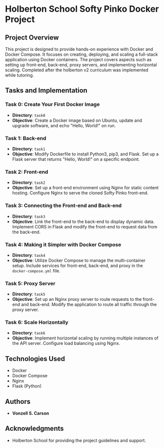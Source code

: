 # Holberton School Softy Pinko Docker Project

## Project Overview

This project is designed to provide hands-on experience with Docker and Docker Compose. It focuses on creating, deploying, and scaling a full-stack application using Docker containers. The project covers aspects such as setting up front-end, back-end, proxy servers, and implementing horizontal scaling. Completed after the holberton v2 curriculum was implemented while tutoring.

## Tasks and Implementation

### Task 0: Create Your First Docker Image

- **Directory**: `task0`
- **Objective**: Create a Docker image based on Ubuntu, update and upgrade software, and echo "Hello, World!" on run.

### Task 1: Back-end

- **Directory**: `task1`
- **Objective**: Modify Dockerfile to install Python3, pip3, and Flask. Set up a Flask server that returns "Hello, World!" on a specific endpoint.

### Task 2: Front-end

- **Directory**: `task2`
- **Objective**: Set up a front-end environment using Nginx for static content hosting. Configure Nginx to serve the cloned Softy Pinko front-end.

### Task 3: Connecting the Front-end and Back-end

- **Directory**: `task3`
- **Objective**: Link the front-end to the back-end to display dynamic data. Implement CORS in Flask and modify the front-end to request data from the back-end.

### Task 4: Making it Simpler with Docker Compose

- **Directory**: `task4`
- **Objective**: Utilize Docker Compose to manage the multi-container setup. Include services for front-end, back-end, and proxy in the `docker-compose.yml` file.

### Task 5: Proxy Server

- **Directory**: `task5`
- **Objective**: Set up an Nginx proxy server to route requests to the front-end and back-end. Modify the application to route all traffic through the proxy server.

### Task 6: Scale Horizontally

- **Directory**: `task6`
- **Objective**: Implement horizontal scaling by running multiple instances of the API server. Configure load balancing using Nginx.

## Technologies Used

- Docker
- Docker Compose
- Nginx
- Flask (Python)

## Authors

- **Vonzell S. Carson**

## Acknowledgments

- Holberton School for providing the project guidelines and support.
